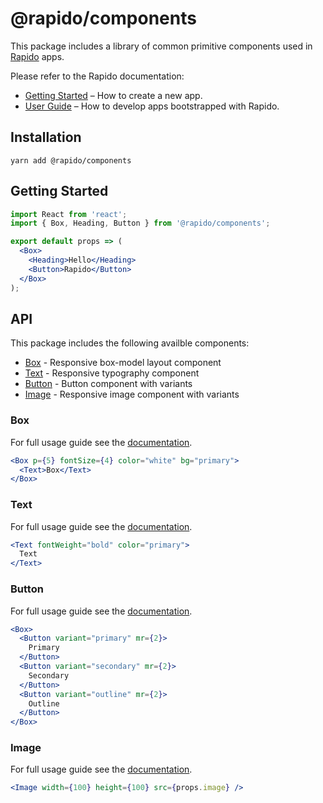 # @rapido/components

This package includes a library of common primitive components used in [Rapido](https://github.com/rapidojs/rapido) apps.

Please refer to the Rapido documentation:

- [Getting Started](https://rapidojs.dev/docs/getting-started) – How to create a new app.
- [User Guide](https://rapidojs.dev/) – How to develop apps bootstrapped with Rapido.

## Installation

```
yarn add @rapido/components
```

## Getting Started

```jsx
import React from 'react';
import { Box, Heading, Button } from '@rapido/components';

export default props => (
  <Box>
    <Heading>Hello</Heading>
    <Button>Rapido</Button>
  </Box>
);
```

## API

This package includes the following availble components:

- [Box](#box) - Responsive box-model layout component
- [Text](#text) - Responsive typography component
- [Button](#button) - Button component with variants
- [Image](#image) - Responsive image component with variants

### Box

For full usage guide see the [documentation](https://rapidojs.dev/docs/components#box).

```jsx
<Box p={5} fontSize={4} color="white" bg="primary">
  <Text>Box</Text>
</Box>
```

### Text

For full usage guide see the [documentation](https://rapidojs.dev/docs/components#text).

```jsx
<Text fontWeight="bold" color="primary">
  Text
</Text>
```

### Button

For full usage guide see the [documentation](https://rapidojs.dev/docs/components#button).

```jsx
<Box>
  <Button variant="primary" mr={2}>
    Primary
  </Button>
  <Button variant="secondary" mr={2}>
    Secondary
  </Button>
  <Button variant="outline" mr={2}>
    Outline
  </Button>
</Box>
```

### Image

For full usage guide see the [documentation](https://rapidojs.dev/docs/components#image).

```jsx
<Image width={100} height={100} src={props.image} />
```
